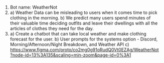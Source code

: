 1. Bot name: WeatherNot
2.  a) Weather Data can be misleading to users when it comes time to pick clothing in the morning.
    b) We predict many users spend minutes of their valuable time deciding outfits and leave their dwellings with all the articles of clothes they need for the day.
3.  a) Create a chatbot that can take local weather and make clothing forecast for the user. 
    b) User prompts for the systems option - Discord, Morning/Afternoon/Night Breakdown, and Weather API
    c) https://www.figma.com/proto/co2mg0g91oRudQ0Vt0EZAg/WeatherNot?node-id=13%3A135&scaling=min-zoom&page-id=0%3A1
